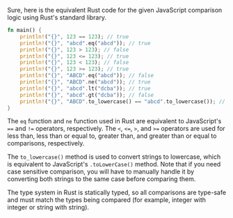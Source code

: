 Sure, here is the equivalent Rust code for the given JavaScript comparison logic using Rust's standard library.

```rust
fn main() {
    println!("{}", 123 == 123); // true
    println!("{}", "abcd".eq("abcd")); // true
    println!("{}", 123 > 123); // false
    println!("{}", 123 <= 123); // true
    println!("{}", 123 < 123); // false
    println!("{}", 123 >= 123); // true
    println!("{}", "ABCD".eq("abcd")); // false
    println!("{}", "ABCD".ne("abcd")); // true
    println!("{}", "abcd".lt("dcba")); // true
    println!("{}", "abcd".gt("dcba")); // false
    println!("{}", "ABCD".to_lowercase() == "abcd".to_lowercase()); // true (case insensitive)
}
```
The `eq` function and `ne` function used in Rust are equivalent to JavaScript's `==` and `!=` operators, respectively. The `<`, `<=`, `>`, and `>=` operators are used for less than, less than or equal to, greater than, and greater than or equal to comparisons, respectively.

The `to_lowercase()` method is used to convert strings to lowercase, which is equivalent to JavaScript's `.toLowerCase()` method. Note that if you need case sensitive comparison, you will have to manually handle it by converting both strings to the same case before comparing them.

The type system in Rust is statically typed, so all comparisons are type-safe and must match the types being compared (for example, integer with integer or string with string).
